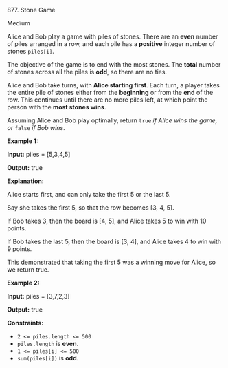 877\. Stone Game

Medium

Alice and Bob play a game with piles of stones. There are an **even** number of piles arranged in a row, and each pile has a **positive** integer number of stones `piles[i]`.

The objective of the game is to end with the most stones. The **total** number of stones across all the piles is **odd**, so there are no ties.

Alice and Bob take turns, with **Alice starting first**. Each turn, a player takes the entire pile of stones either from the **beginning** or from the **end** of the row. This continues until there are no more piles left, at which point the person with the **most stones wins**.

Assuming Alice and Bob play optimally, return `true` _if Alice wins the game, or_ `false` _if Bob wins_.

**Example 1:**

**Input:** piles = [5,3,4,5]

**Output:** true

**Explanation:**

Alice starts first, and can only take the first 5 or the last 5.

Say she takes the first 5, so that the row becomes [3, 4, 5].

If Bob takes 3, then the board is [4, 5], and Alice takes 5 to win with 10 points.

If Bob takes the last 5, then the board is [3, 4], and Alice takes 4 to win with 9 points.

This demonstrated that taking the first 5 was a winning move for Alice, so we return true.

**Example 2:**

**Input:** piles = [3,7,2,3]

**Output:** true

**Constraints:**

*   `2 <= piles.length <= 500`
*   `piles.length` is **even**.
*   `1 <= piles[i] <= 500`
*   `sum(piles[i])` is **odd**.
